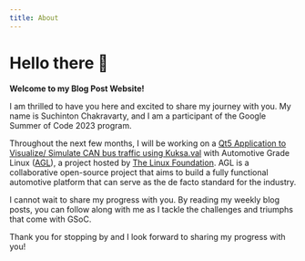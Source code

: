 ```yaml
---
title: About
---
```


# Hello there 👋

**Welcome to my Blog Post Website!**

I am thrilled to have you here and excited to share my journey with you. My name is Suchinton Chakravarty, and I am a participant of the Google Summer of Code 2023 program.

Throughout the next few months, I will be working on a [Qt5 Application to Visualize/ Simulate CAN bus traffic using Kuksa.val](https://docs.google.com/document/d/11OmvODP7dm9vrl1BYE7_ozr2PlSqGJz0HKZz2WtYFQc/edit?usp=sharing) with Automotive Grade Linux ([AGL](https://www.automotivelinux.org/)), a project hosted by [The Linux Foundation](https://www.linuxfoundation.org/projects). AGL is a collaborative open-source project that aims to build a fully functional automotive platform that can serve as the de facto standard for the industry.

I cannot wait to share my progress with you. By reading my weekly blog posts, you can follow along with me as I tackle the challenges and triumphs that come with GSoC.

Thank you for stopping by and I look forward to sharing my progress with you!
